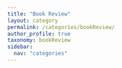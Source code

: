 ```yaml
---
title: "Book Review"
layout: category
permalink: /categories/bookReview/
author_profile: true
taxonomy: bookReview
sidebar:
  nav: "categories"
---
```

